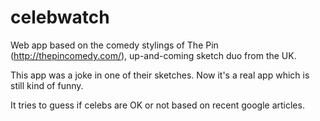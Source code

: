 celebwatch
==========

Web app based on the comedy stylings of The Pin (http://thepincomedy.com/), up-and-coming sketch duo from the UK.

This app was a joke in one of their sketches. Now it's a real app which is still kind of funny.

It tries to guess if celebs are OK or not based on recent google articles.
